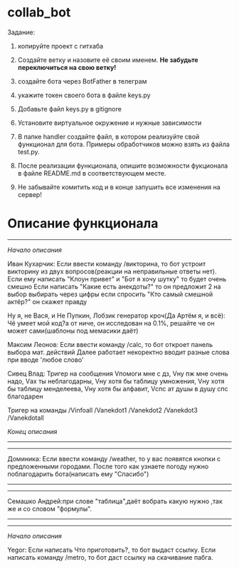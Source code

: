 # collab_bot
Задание:

1) копируйте проект с гитхаба
2) Создайте ветку и назовите её своим именем. **Не забудьте переключиться на свою ветку!**
3) создайте бота через BotFather в телеграм
4) укажите токен своего бота в файле keys.py
5) Добавьте файл keys.py в gitignore
2) Установите виртуальное окружение и нужные зависимости

3) В папке handler создайте файл, в котором реализуйте свой функционал для бота. Примеры обработчиков можно взять из файла test.py.
4) После реализации функционала, опишите возможности фукционала в файле README.md в соответствующем месте.
5) Не забывайте комитить код и в конце запушить все изменения на сервер!


# Описание функционала
___
*Начало описания*

Иван Кухарчик:
Если ввести команду /викторина, то бот устроит викторину из двух вопросов(реакции на неправильные ответы нет).
Если ему написать "Клоун привет" и "Бот я хочу шутку" то будет очень смешно
Если написать "Какие есть анекдоты?" то он предложит 2 на выбор выбирать через цифры
если спросить "Кто самый смешной актёр?" он скажет правду

Ну я, не Вася, и Не Пупкин, Лобзик генератор кроч(Да Артём я, и всё):
Чё умеет мой код?а от ниче, он исследован на 0.1%, решайте че он может сами(шаблоны под мемасики даёт)


Максим Леонов:
Если ввести команду /calc, то бот откроет панель выбора мат. действий
Далее работает некоректно
вводит разные слова при вводе 'любое слово'


Сивец Влад:
Тригер на сообщения Vпомоги мне с дз, Vну пж мне очень надо, Vах ты неблагодарны, Vну хотя бы таблицу умножения, Vну хотя бы таблицу менделеева, Vну хотя бы алфавит, Vспс ат душы в душу спс благодарен

Тригер на команды /Vinfoall /Vanekdot1 /Vanekdot2 /Vanekdot3 /Vanekdotall

*Конец описания*
___
___
Доминика:
Если ввести команду /weather, то у вас появятся кнопки с предложенными городами.
После того как узнаете погоду нужно поблагодарить бота(написать ему "Спасибо")
___

___
Семашко Андрей:при слове "таблица",даёт вобрать какую нужно ,так же и со словом "формулы".
___
___
*Начало описания*

Yegor:
Если написать Что приготовить?, то бот выдаст ссылку.
Если написать команду /metro, то бот даст ссылку на скачивание пабга.
